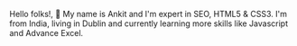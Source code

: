 Hello folks!, 👋
My name is Ankit and I'm expert in SEO, HTML5 & CSS3. I'm from India, living in Dublin and currently learning more skills like Javascript and Advance Excel. 

<!---
ankitghodeswar/ankitghodeswar is a ✨ special ✨ repository because its `README.md` (this file) appears on your GitHub profile.
You can click the Preview link to take a look at your changes.
--->
